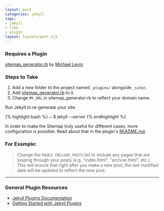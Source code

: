 ```yaml
---
layout: post
categories: jekyll
tags:
- jekyll
- ruby
- plugin
layout: layouts/post.njk
---
```


### Requires a Plugin

[sitemap_generator.rb](https://github.com/whaleen/jekyll-plugins/blob/master/sitemap_generator.rb) by [Michael Levin](https://github.com/kinnetica)

### Steps to Take

1. Add a new folder to the project named ``_plugins/`` alongside ``_site/``.
2. Add [sitemap_generator.rb](https://github.com/whaleen/jekyll-plugins/blob/master/sitemap_generator.rb) to it.
3. Change ``MY_URL``  in sitemap_generator.rb to reflect your domain name.

Run Jekyll to re-generate your site:

{% highlight bash %}
~ $ jekyll --server
{% endhighlight %}

In order to make the Sitemap truly useful for different cases, more configuration is possible. Read about that in the plugin's [README.md](https://github.com/kinnetica/jekyll-plugins/blob/master/README.md).

### For Example:

> Change the ``PAGES_INCLUDE_POSTS`` list to include any pages that are looping through your posts (e.g. "index.html", "archive.html", etc.). This will ensure that right after you make a new post, the last modified date will be updated to reflect the new post.

-------------------------------------

### General Plugin Resources

- [Jekyll Plugins Documentation](http://jekyllrb.com/docs/plugins/)
- [Getting Started with Jekyll Plugins
](http://tech.pro/tutorial/1299/getting-started-with-jekyll-plugins)
